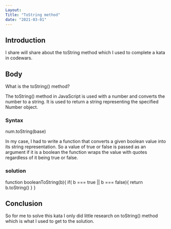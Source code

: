 ```yaml
---
Layout:
Title: "ToString method"
date: "2021-03-01"
---
```


## Introduction

I share will share about the toString method which I used to complete a kata in codewars.

## Body

What is the toString() method?

The toString() method in JavaScript is used with a number and converts the number to a string. It is used to return a string representing the specified Number object.

### Syntax

num.toString(base)

In my case, I had to write a function that converts a given boolean value into its string representation. So a value of true or false is passed as an argument if it is a boolean the function wraps the value with quotes regardless of it being true or false.

### solution

function booleanToString(b){
if( b === true || b === false){
return b.toString()
}
}

## Conclusion

So for me to solve this kata I only did little research on toString() method which is what I used to get to the solution.
